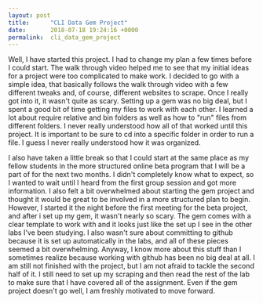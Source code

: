 ```yaml
---
layout: post
title:      "CLI Data Gem Project"
date:       2018-07-18 19:24:16 +0000
permalink:  cli_data_gem_project
---
```



Well, I have started this project.  I had to change my plan a few times before I could start.  The walk through video helped me to see that my initial ideas for a project were too complicated to make work.  I decided to go with a simple idea, that basically follows the walk through video with a few different tweaks and, of course, different websites to scrape.  Once I really got into it, it wasn't quite as scary.  Setting up a gem was no big deal, but I spent a good bit of time getting my files to work with each other.  I learned a lot about require relative and bin folders as well as how to "run" files from different folders.  I never really understood how all of that worked until this project.  It is important to be sure to cd into a specific folder in order to run a file.  I guess I never really understood how it was organized. 

I also have taken a little break so that I could start at the same place as my fellow students in the more structured online beta program that I will be a part of for the next two months.  I didn't completely know what to expect, so I wanted to wait until I heard from the first group session and got more information.  I also felt a bit overwhelmed about starting the gem project and thought it would be great to be involved in a more structured plan to begin.  However, I started it the night before the first meeting for the beta project,  and after i set up my gem, it wasn't nearly so scary.  The gem comes with a clear template to work with and it looks just like the set up I see in the other labs I've been studying.  I also wasn't sure about committing to github because it is set up automatically in the labs, and all of these pieces seemed a bit overwhelming.  Anyway, I know more about this stuff than I sometimes realize because working with github has been no big deal at all.  I am still not finished with the project, but I am not afraid to tackle the second half of it.  I still need to set up my scraping and then read the rest of the lab to make sure that I have covered all of the assignment.  Even if the gem project doesn't go well, I am freshly motivated to move forward.



